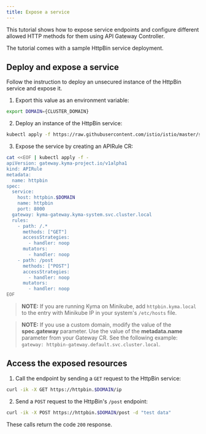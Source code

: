 ```yaml
---
title: Expose a service
---
```


This tutorial shows how to expose service endpoints and configure different allowed HTTP methods for them using API Gateway Controller.

The tutorial comes with a sample HttpBin service deployment.

## Deploy and expose a service

Follow the instruction to deploy an unsecured instance of the HttpBin service and expose it.

1. Export this value as an environment variable:

  ```bash
  export DOMAIN={CLUSTER_DOMAIN}
  ```

2. Deploy an instance of the HttpBin service:

  ```bash
  kubectl apply -f https://raw.githubusercontent.com/istio/istio/master/samples/httpbin/httpbin.yaml
  ```

3. Expose the service by creating an APIRule CR:

  ```bash
  cat <<EOF | kubectl apply -f -
  apiVersion: gateway.kyma-project.io/v1alpha1
  kind: APIRule
  metadata:
    name: httpbin
  spec:
    service:
      host: httpbin.$DOMAIN
      name: httpbin
      port: 8000
    gateway: kyma-gateway.kyma-system.svc.cluster.local
    rules:
      - path: /.*
        methods: ["GET"]
        accessStrategies:
          - handler: noop
        mutators:
          - handler: noop
      - path: /post
        methods: ["POST"]
        accessStrategies:
          - handler: noop
        mutators:
          - handler: noop
  EOF
  ```

  >**NOTE:** If you are running Kyma on Minikube, add `httpbin.kyma.local` to the entry with Minikube IP in your system's `/etc/hosts` file.

  >**NOTE:** If you use a custom domain, modify the value of the **spec.gateway** parameter. Use the value of the **metadata.name** parameter from your Gateway CR. See the following example: `gateway: httpbin-gateway.default.svc.cluster.local`.

## Access the exposed resources

1. Call the endpoint by sending a `GET` request to the HttpBin service:

  ```bash
  curl -ik -X GET https://httpbin.$DOMAIN/ip
  ```

2. Send a `POST` request to the HttpBin's `/post` endpoint:

  ```bash
  curl -ik -X POST https://httpbin.$DOMAIN/post -d "test data"
  ```

These calls return the code `200` response.
